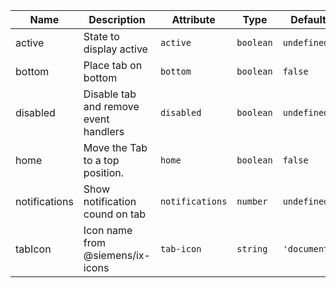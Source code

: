 | Name       | Description                   | Attribute        | Type                                      | Default             |
|------------|-------------------------------|------------------|-------------------------------------------|---------------------|
|<div className="Api__Table"> <div>active</div> <div className="Api__Table Docs__Tags"></div></div>| State to display active | `active` | `boolean` | `undefined` |
|<div className="Api__Table"> <div>bottom</div> <div className="Api__Table Docs__Tags"></div></div>| Place tab on bottom | `bottom` | `boolean` | `false` |
|<div className="Api__Table"> <div>disabled</div> <div className="Api__Table Docs__Tags"></div></div>| Disable tab and remove event handlers | `disabled` | `boolean` | `undefined` |
|<div className="Api__Table"> <div>home</div> <div className="Api__Table Docs__Tags"></div></div>| Move the Tab to a top position. | `home` | `boolean` | `false` |
|<div className="Api__Table"> <div>notifications</div> <div className="Api__Table Docs__Tags"></div></div>| Show notification cound on tab | `notifications` | `number` | `undefined` |
|<div className="Api__Table"> <div>tabIcon</div> <div className="Api__Table Docs__Tags"></div></div>| Icon name from @siemens/ix-icons | `tab-icon` | `string` | `'document'` |
